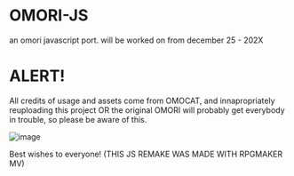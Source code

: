 # OMORI-JS
an omori javascript port. will be worked on from december 25 - 202X


# ALERT!
All credits of usage and assets come from OMOCAT, and innapropriately reuploading this project OR the original OMORI will probably get everybody in trouble, so please be aware of this.

![image](https://user-images.githubusercontent.com/83734653/208526374-d27c75ec-022f-430e-b1ff-eaa2b6710d9e.png)



Best wishes to everyone! (THIS JS REMAKE WAS MADE WITH RPGMAKER MV)

